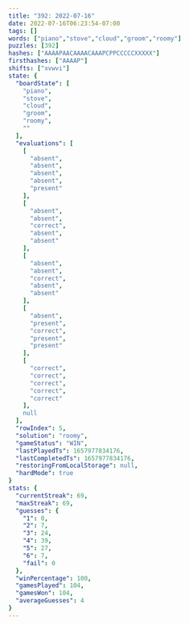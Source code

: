 ```yaml
---
title: "392: 2022-07-16"
date: 2022-07-16T06:23:54-07:00
tags: []
words: ["piano","stove","cloud","groom","roomy"]
puzzles: [392]
hashes: ["AAAAPAACAAAACAAAPCPPCCCCCXXXXX"]
firsthashes: ["AAAAP"]
shifts: ["xvwvi"]
state: {
  "boardState": [
    "piano",
    "stove",
    "cloud",
    "groom",
    "roomy",
    ""
  ],
  "evaluations": [
    [
      "absent",
      "absent",
      "absent",
      "absent",
      "present"
    ],
    [
      "absent",
      "absent",
      "correct",
      "absent",
      "absent"
    ],
    [
      "absent",
      "absent",
      "correct",
      "absent",
      "absent"
    ],
    [
      "absent",
      "present",
      "correct",
      "present",
      "present"
    ],
    [
      "correct",
      "correct",
      "correct",
      "correct",
      "correct"
    ],
    null
  ],
  "rowIndex": 5,
  "solution": "roomy",
  "gameStatus": "WIN",
  "lastPlayedTs": 1657977834176,
  "lastCompletedTs": 1657977834176,
  "restoringFromLocalStorage": null,
  "hardMode": true
}
stats: {
  "currentStreak": 69,
  "maxStreak": 69,
  "guesses": {
    "1": 0,
    "2": 7,
    "3": 24,
    "4": 39,
    "5": 27,
    "6": 7,
    "fail": 0
  },
  "winPercentage": 100,
  "gamesPlayed": 104,
  "gamesWon": 104,
  "averageGuesses": 4
}
---
```


<!-- more -->

